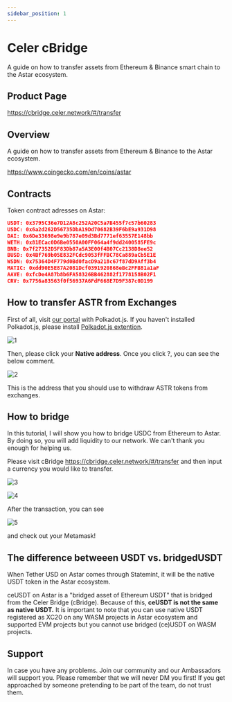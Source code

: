```yaml
---
sidebar_position: 1
---
```


# Celer cBridge

A guide on how to transfer assets from Ethereum & Binance smart chain to the Astar ecosystem.

## Product Page

<https://cbridge.celer.network/#/transfer>

## Overview

A guide on how to transfer assets from Ethereum & Binance to the Astar ecosystem.

<https://www.coingecko.com/en/coins/astar>

## Contracts

Token contract adresses on Astar:

```json
USDT: 0x3795C36e7D12A8c252A20C5a7B455f7c57b60283
USDC: 0x6a2d262D56735DbA19Dd70682B39F6bE9a931D98
DAI: 0x6De33698e9e9b787e09d3Bd7771ef63557E148bb
WETH: 0x81ECac0D6Be0550A00FF064a4f9dd2400585FE9c
BNB: 0x7f27352D5F83Db87a5A3E00f4B07Cc2138D8ee52
BUSD: 0x4Bf769b05E832FCdc9053fFFBC78Ca889aCb5E1E
WSDN: 0x75364D4F779d0Bd0facD9a218c67f87dD9Aff3b4
MATIC: 0xdd90E5E87A2081Dcf0391920868eBc2FFB81a1aF
AAVE: 0xfcDe4A87b8b6FA58326BB462882f1778158B02F1
CRV: 0x7756a83563f0f56937A6FdF668E7D9F387c0D199
```

## How to transfer ASTR from Exchanges

First of all, visit [our portal](https://portal.astar.network/#/balance/wallet) with Polkadot.js. If you haven't installed Polkadot.js, please install [Polkadot.js extention](https://polkadot.js.org/extension/).

![1](img/1.png)

Then, please click your **Native address**. Once you click ?, you can see the below comment.

![2](img/2.png)

This is the address that you should use to withdraw ASTR tokens from exchanges.

## How to bridge

In this tutorial, I will show you how to bridge USDC from Ethereum to Astar. By doing so, you will add liquidity to our network. We can't thank you enough for helping us.

Please visit cBridge <https://cbridge.celer.network/#/transfer> and then input a currency you would like to transfer.

![3](img/3.png)

![4](img/4.png)

After the transaction, you can see

![5](img/5.png)

and check out your Metamask!

## The difference betweeen USDT vs. bridgedUSDT

When Tether USD on Astar comes through Statemint, it will be the native USDT token in the Astar ecosystem.

ceUSDT on Astar is a "bridged asset of Ethereum USDT" that is bridged from the Celer Bridge (cBridge). Because of this, <strong>ceUSDT is not the same as native USDT.</strong> It is important to note that you can use native USDT registered as XC20 on any WASM projects in Astar ecosystem and supported EVM projects but you cannot use bridged (ce)USDT on WASM projects.

## Support

In case you have any problems. Join our community and our Ambassadors will support you. Please remember that we will never DM you first! If you get approached by someone pretending to be part of the team, do not trust them.
